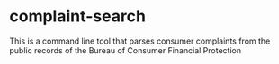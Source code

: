 # complaint-search
This is a command line tool that parses consumer complaints from the public records of the Bureau of Consumer Financial Protection
